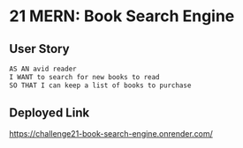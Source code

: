 # 21 MERN: Book Search Engine

## User Story

```md
AS AN avid reader
I WANT to search for new books to read
SO THAT I can keep a list of books to purchase
```

## Deployed Link
https://challenge21-book-search-engine.onrender.com/

